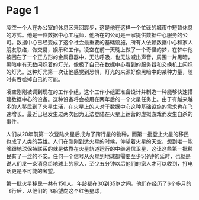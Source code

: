 # Page 1

凌空一个人在办公室的休息区来回踱步，这是他在这样一个忙碌的城市中短暂休息的方式。他是一位数据中心工程师，他所在的公司是一家提供数据中心服务的公司。数据中心已经变成了这个社会最重要的基础设施，所有人依赖数据中心和家人朋友联络，做交易，娱乐和工作。凌空在前一天晚上做了一个奇怪的梦，在梦中他被困在了一个正方形的金属容器中，无法呼吸，也无法喊出声音，周围一片黑暗，黑暗中有无数闪烁着的灯光，像极了自己在数据中心看到的服务器和交换机上闪烁的灯光。这种灯光第一次让他感觉到恐惧，灯光的来源好像黑暗中的某种力量，随时有吞噬掉自己的可能。

凌空刚刚被调到现在的工作小组，这个工作小组正准备设计并制造一种能够快速搭建数据中心的设备。这种设备将会被用在两年后的一个火星任务上。由于有越来越多的人移民到了火星生活，在火星上的人对于数据中心这种基础设施的需求也在飞速增长。最近已经发生过两次因为无法登陆在火星上运营的虚拟游戏而发生自杀的事件。

人们从20年前第一次登陆火星后成为了跨行星的物种，而第一批登上火星的移民也成了人类的英雄。人们在刚刚到达火星的时候，仰望着火星的天空，想到唯一能够跟地球保持联系的就是依靠在火星轨道运行的中继通信卫星，这让这些第一批移民有了一丝的不安。任何一个信号从火星到地球都需要至少5分钟的延时，也就是说人们发一条消息给地球上的家人，至少五分钟以后他们的家人才可以收到，打电话更是不可能的奢望。

第一批火星移民一共有150人，年龄都在30到35岁之间。他们在经历了6个多月的飞行后，从他们的飞船望向这个红色星球，
